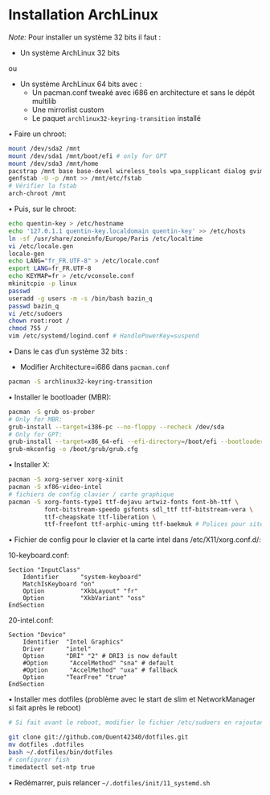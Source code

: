 # Installation ArchLinux

*Note:* Pour installer un système 32 bits il faut :

- Un système ArchLinux 32 bits

ou
   
- Un système ArchLinux 64 bits avec :
  - Un pacman.conf tweaké avec i686 en architecture et sans le dépôt multilib
  - Une mirrorlist custom
  - Le paquet `archlinux32-keyring-transition` installé

• Faire un chroot:
```sh
mount /dev/sda2 /mnt
mount /dev/sda1 /mnt/boot/efi # only for GPT
mount /dev/sda3 /mnt/home
pacstrap /mnt base base-devel wireless_tools wpa_supplicant dialog gvim git openssh
genfstab -U -p /mnt >> /mnt/etc/fstab
# Vérifier la fstab
arch-chroot /mnt
```
• Puis, sur le chroot:
```sh
echo quentin-key > /etc/hostname
echo '127.0.1.1 quentin-key.localdomain quentin-key' >> /etc/hosts
ln -sf /usr/share/zoneinfo/Europe/Paris /etc/localtime
vi /etc/locale.gen
locale-gen
echo LANG="fr_FR.UTF-8" > /etc/locale.conf
export LANG=fr_FR.UTF-8
echo KEYMAP=fr > /etc/vconsole.conf
mkinitcpio -p linux
passwd
useradd -g users -m -s /bin/bash bazin_q
passwd bazin_q
vi /etc/sudoers
chown root:root /
chmod 755 /
vim /etc/systemd/logind.conf # HandlePowerKey=suspend
```

• Dans le cas d’un système 32 bits :

- Modifier Architecture=i686 dans `pacman.conf`
```sh
pacman -S archlinux32-keyring-transition
```

• Installer le bootloader (MBR):
```sh
pacman -S grub os-prober
# Only for MBR:
grub-install --target=i386-pc --no-floppy --recheck /dev/sda
# Only for GPT:
grub-install --target=x86_64-efi --efi-directory=/boot/efi --bootloader-id=archlinux --recheck
grub-mkconfig -o /boot/grub/grub.cfg
```
• Installer X:
```sh
pacman -S xorg-server xorg-xinit
pacman -S xf86-video-intel
# fichiers de config clavier / carte graphique
pacman -S xorg-fonts-type1 ttf-dejavu artwiz-fonts font-bh-ttf \
          font-bitstream-speedo gsfonts sdl_ttf ttf-bitstream-vera \
          ttf-cheapskate ttf-liberation \
          ttf-freefont ttf-arphic-uming ttf-baekmuk # Polices pour sites multilingue
```
• Fichier de config pour le clavier et la carte intel dans /etc/X11/xorg.conf.d/:

10-keyboard.conf:
```xf86conf
Section "InputClass"
   	Identifier      "system-keyboard"
   	MatchIsKeyboard "on"
   	Option          "XkbLayout" "fr"
   	Option          "XkbVariant" "oss"
EndSection
```
20-intel.conf:
```xf86conf
Section "Device"
   	Identifier  "Intel Graphics"
   	Driver      "intel"
   	Option      "DRI" "2" # DRI3 is now default
   	#Option      "AccelMethod" "sna" # default
   	#Option      "AccelMethod" "uxa" # fallback
    Option      "TearFree" "true"
EndSection
```
• Installer mes dotfiles (problème avec le start de slim et NetworkManager si fait après le reboot)
```sh
# Si fait avant le reboot, modifier le fichier /etc/sudoers en rajoutant NOPASSWD: temporairement

git clone git://github.com/Quent42340/dotfiles.git
mv dotfiles .dotfiles
bash ~/.dotfiles/bin/dotfiles
# configurer fish
timedatectl set-ntp true
```
• Redémarrer, puis relancer `~/.dotfiles/init/11_systemd.sh`
